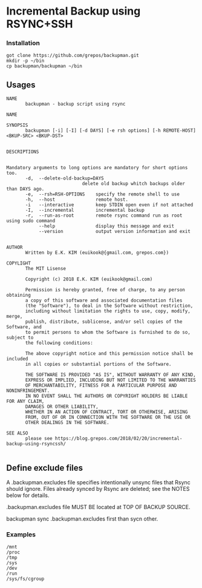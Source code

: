 # Incremental Backup using RSYNC+SSH

### Installation
```
got clone https://github.com/grepos/backupman.git
mkdir -p ~/bin
cp backupman/backupman ~/bin
```

## Usages

```
NAME
       backupman - backup script using rsync

NAME
   
SYNOPSIS
       backupman [-i] [-I] [-d DAYS] [-e rsh options] [-h REMOTE-HOST] <BKUP-SRC> <BKUP-DST> 


DESCRIPTIONS
       

Mandatory arguments to long options are mandatory for short options too.
       -d,  --delete-old-backup=DAYS
                            delete old backup whitch backups older than DAYS ago.
       -e,  --rsh=RSH-OPTIONS    specify the remote shell to use
       -h,  --host               remote host.
       -i   --interactive        keep STDIN open even if not attached
       -I,  --incremental        incremental backup
       -r,  --run-as-root        remote rsync command run as root using sudo command
            --help               display this message and exit
            --version            output version information and exit


AUTHOR
       Written by E.K. KIM (euikook@{gmail.com, grepos.com}) 

COPYLIGHT
       The MIT Lisense

       Copyright (c) 2018 E.K. KIM (euikook@gmail.com)

       Permission is hereby granted, free of charge, to any person obtaining 
       a copy of this software and associated documentation files 
       (the "Software"), to deal in the Software without restriction, 
       including without limitation the rights to use, copy, modify, merge, 
       publish, distribute, sublicense, and/or sell copies of the Software, and
       to permit persons to whom the Software is furnished to do so, subject to 
       the following conditions:

       The above copyright notice and this permission notice shall be included 
       in all copies or substantial portions of the Software.

       THE SOFTWARE IS PROVIDED "AS IS", WITHOUT WARRANTY OF ANY KIND, 
       EXPRESS OR IMPLIED, INCLUDING BUT NOT LIMITED TO THE WARRANTIES 
       OF MERCHANTABILITY, FITNESS FOR A PARTICULAR PURPOSE AND NONINFRINGEMENT. 
       IN NO EVENT SHALL THE AUTHORS OR COPYRIGHT HOLDERS BE LIABLE FOR ANY CLAIM, 
       DAMAGES OR OTHER LIABILITY,
       WHETHER IN AN ACTION OF CONTRACT, TORT OR OTHERWISE, ARISING
       FROM, OUT OF OR IN CONNECTION WITH THE SOFTWARE OR THE USE OR
       OTHER DEALINGS IN THE SOFTWARE.

SEE ALSO
       please see https://blog.grepos.com/2018/02/20/incremental-backup-using-rsyncssh/
        
```


## Define exclude files

A .backupman.excludes file specifies intentionally unsync files that Rsync should ignore.
Files already synced by Rsync are deleted; see the NOTES below for details.

.backupman.excludes file MUST BE located at TOP OF BACKUP SOURCE.

backupman sync .backupman.excludes first than sycn other.

### Examples

```
/mnt
/proc
/tmp
/sys
/dev
/run
/sys/fs/cgroup
```
